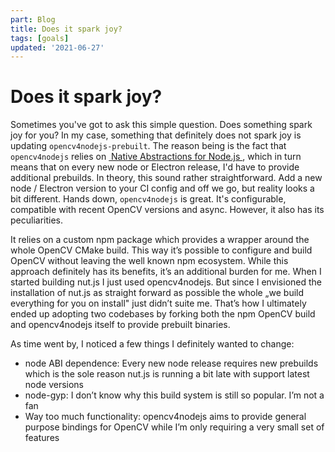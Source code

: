 ```yaml
---
part: Blog
title: Does it spark joy?
tags: [goals]
updated: '2021-06-27'
---
```


# Does it spark joy?

Sometimes you've got to ask this simple question. Does something spark joy for you?
In my case, something that definitely does not spark joy is updating `opencv4nodejs-prebuilt`. The reason being is the fact that `opencv4nodejs` relies on [ Native Abstractions for Node.js ](https://github.com/nodejs/nan "Native Abstractions for Node.js"), which in turn means that on every new node or Electron release, I'd have to provide additional prebuilds.
In theory, this sound rather straightforward. Add a new node / Electron version to your CI config and off we go, but reality looks a bit different.
Hands down, `opencv4nodejs` is great. It's configurable, compatible with recent OpenCV versions and async. However, it also has its peculiarities. 

It relies on a custom npm package which provides a wrapper around the whole OpenCV CMake build. This way it’s possible to configure and build OpenCV without leaving the well known npm ecosystem. While this approach definitely has its benefits, it’s an additional burden for me. When I started building nut.js I just used opencv4nodejs. But since I envisioned the installation of nut.js as straight forward as possible the whole „we build everything for you on install" just didn’t suite me. 
That’s how I ultimately ended up adopting two codebases by forking both the npm OpenCV build and opencv4nodejs itself to provide prebuilt binaries.

As time went by, I noticed a few things I definitely wanted to change:

- node ABI dependence: Every new node release requires new prebuilds which is the sole reason nut.js is running a bit late with support latest node versions 
- node-gyp: I don’t know why this build system is still so popular. I’m not a fan
- Way too much functionality: opencv4nodejs aims to provide general purpose bindings for OpenCV while I’m only requiring a very small set of features 
- Mental load: I’m not particularly interested in deep diving another two codebases
- Complexity: Even tough the setup works I’m the only one who knows why

To put it in a nutshell (haha): I’m constantly looking for alternative solutions which solve the above points. I recently started digging into something which might be promising, I’ll let you know once I know!

Best regards 

Simon